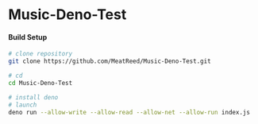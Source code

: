 # Music-Deno-Test

#### Build Setup

``` bash
# clone repository
git clone https://github.com/MeatReed/Music-Deno-Test.git

# cd
cd Music-Deno-Test

# install deno
# launch 
deno run --allow-write --allow-read --allow-net --allow-run index.js
```